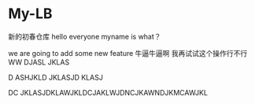 # My-LB
新的初春仓库
hello everyone 
myname is
what？


we are going to add some new feature
牛逼牛逼啊
我再试试这个操作行不行
WW DJASL JKLAS






D ASHJKLD JKLASJD KLASJ





DC JKLASJDKLAWJKLDCJAKLWJDNCJKAWNDJKMCAWJKL